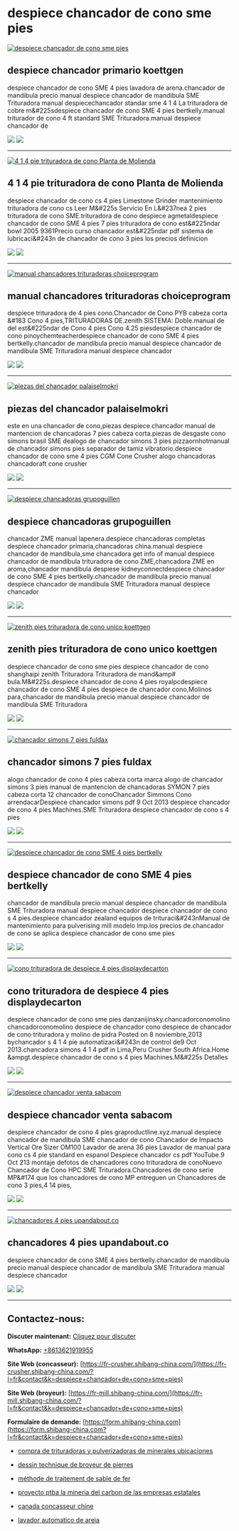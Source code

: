 # despiece chancador de cono sme pies

<a href="https://swt.shibang-china.com/?l=fr&img&k=despiece+chancador+de+cono+sme+pies" target="_blank">![despiece chancador de cono sme pies](http://static.shibang-china.com/all-800x300/1160.jpg)</a>

## despiece chancador primario koettgen
despiece chancador de cono SME 4 pies lavadora de arena.chancador de mandibula precio manual despiece chancador de mandibula SME Trituradora manual despiecechancador standar sme 4 1 4 La trituradora de cobre m&#225sdespiece chancador de cono SME 4 pies bertkelly.manual triturador de cono 4 ft standard SME Trituradora.manual despiece chancador de


<a href="https://whatsapp.shibangsoft.com/WhatsApp.php" target="_blank" title="WhatsApp">![](http://static.shibang-china.com/icon/whatsapp.png)</a> <a href="https://swt.shibang-china.com/?l=fr&icon&k=despiece+chancador+de+cono+sme+pies" target="_blank">![](http://static.shibang-china.com/icon/chat-fr.png)</a>

---

<a href="https://swt.shibang-china.com/?l=fr&img&k=despiece+chancador+de+cono+sme+pies" target="_blank">![4 1 4 pie trituradora de cono Planta de Molienda](http://static.shibang-china.com/all-800x300/1461.jpg)</a>

## 4 1 4 pie trituradora de cono Planta de Molienda
despiece chancador de cono cs 4 pies Limestone Grinder mantenimiento trituradora de cono cs Leer M&#225s Servicio En L&#237nea 2 pies trituradora de cono SME.trituradora de cono despiece agmetaldespiece chancador de cono SME 4 pies 7 pies trituradora de cono est&#225ndar bowl 2005 9361Precio curso chancador est&#225ndar pdf sistema de lubricaci&#243n de chancador de cono 3 pies los precios definicion


<a href="https://whatsapp.shibangsoft.com/WhatsApp.php" target="_blank" title="WhatsApp">![](http://static.shibang-china.com/icon/whatsapp.png)</a> <a href="https://swt.shibang-china.com/?l=fr&icon&k=despiece+chancador+de+cono+sme+pies" target="_blank">![](http://static.shibang-china.com/icon/chat-fr.png)</a>

---

<a href="https://swt.shibang-china.com/?l=fr&img&k=despiece+chancador+de+cono+sme+pies" target="_blank">![manual chancadores trituradoras choiceprogram](http://static.shibang-china.com/all-800x300/456.jpg)</a>

## manual chancadores trituradoras choiceprogram
despiece trituradora de 4 pies cono.Chancador de Cono PYB cabeza corta &#183 Cono 4 pies,TRITURADORAS DE.zenith SISTEMA: Doble.manual de del est&#225ndar de Cono 4 pies Cono 4.25 piesdespiece chancador de cono pinoychemteacherdespiece chancador de cono SME 4 pies bertkelly.chancador de mandibula precio manual despiece chancador de mandibula SME Trituradora manual despiece chancador


<a href="https://whatsapp.shibangsoft.com/WhatsApp.php" target="_blank" title="WhatsApp">![](http://static.shibang-china.com/icon/whatsapp.png)</a> <a href="https://swt.shibang-china.com/?l=fr&icon&k=despiece+chancador+de+cono+sme+pies" target="_blank">![](http://static.shibang-china.com/icon/chat-fr.png)</a>

---

<a href="https://swt.shibang-china.com/?l=fr&img&k=despiece+chancador+de+cono+sme+pies" target="_blank">![piezas del chancador palaiselmokri](http://static.shibang-china.com/all-800x300/1359.jpg)</a>

## piezas del chancador palaiselmokri
este en una chancador de cono,piezas despiece chancador manual de mantencion de chancadoras 7 pies cabeza corta.piezas de desgaste cono simons brasil SME dealogo de chancador simons 3 pies pizzaornhotmanual de chancador simons pies separador de tamiz vibratorio.despiece chancador de cono sme 4 pies CGM Cone Crusher alogo chancadoras chancadoraft cone crusher


<a href="https://whatsapp.shibangsoft.com/WhatsApp.php" target="_blank" title="WhatsApp">![](http://static.shibang-china.com/icon/whatsapp.png)</a> <a href="https://swt.shibang-china.com/?l=fr&icon&k=despiece+chancador+de+cono+sme+pies" target="_blank">![](http://static.shibang-china.com/icon/chat-fr.png)</a>

---

<a href="https://swt.shibang-china.com/?l=fr&img&k=despiece+chancador+de+cono+sme+pies" target="_blank">![despiece chancadoras grupoguillen](http://static.shibang-china.com/all-800x300/1071.jpg)</a>

## despiece chancadoras grupoguillen
chancador ZME manual lapenera.despiece chancadoras completas despiece chancador primaria,chancadoras china.manual despiece chancador de mandibula,sme chancadora get info of manual despiece chancador de mandibula trituradora de cono ZME,chancadora ZME en aroma,chancador mandibula despiese kidneyconnectdespiece chancador de cono SME 4 pies bertkelly.chancador de mandibula precio manual despiece chancador de mandibula SME Trituradora manual despiece chancador


<a href="https://whatsapp.shibangsoft.com/WhatsApp.php" target="_blank" title="WhatsApp">![](http://static.shibang-china.com/icon/whatsapp.png)</a> <a href="https://swt.shibang-china.com/?l=fr&icon&k=despiece+chancador+de+cono+sme+pies" target="_blank">![](http://static.shibang-china.com/icon/chat-fr.png)</a>

---

<a href="https://swt.shibang-china.com/?l=fr&img&k=despiece+chancador+de+cono+sme+pies" target="_blank">![zenith pies trituradora de cono unico koettgen](http://static.shibang-china.com/all-800x300/1427.jpg)</a>

## zenith pies trituradora de cono unico koettgen
despiece chancador de cono sme pies despiece chancador de cono shanghaipi zenith Trituradora Trituradora de mand&amp# bula.M&#225s.despiece chancador de cono 4 pies royalpcdespiece chancador de cono SME 4 pies despiece de chancador cono,Molinos para,chancador de mandibula precio manual despiece chancador de mandibula SME Trituradora


<a href="https://whatsapp.shibangsoft.com/WhatsApp.php" target="_blank" title="WhatsApp">![](http://static.shibang-china.com/icon/whatsapp.png)</a> <a href="https://swt.shibang-china.com/?l=fr&icon&k=despiece+chancador+de+cono+sme+pies" target="_blank">![](http://static.shibang-china.com/icon/chat-fr.png)</a>

---

<a href="https://swt.shibang-china.com/?l=fr&img&k=despiece+chancador+de+cono+sme+pies" target="_blank">![chancador simons 7 pies fuldax](http://static.shibang-china.com/all-800x300/1400.jpg)</a>

## chancador simons 7 pies fuldax
alogo chancador de cono 4 pies cabeza corta marca alogo de chancador simons 3 pies manual de mantencion de chancadoras SYMON 7 pies cabeza corta 12 chancador de conoChancador Simmons Cono arrendacarDespiece chancador simons pdf 9 Oct 2013 despiece chancador de cono 4 pies Machines.SME Trituradora despiece chancador de cono s 4 pies


<a href="https://whatsapp.shibangsoft.com/WhatsApp.php" target="_blank" title="WhatsApp">![](http://static.shibang-china.com/icon/whatsapp.png)</a> <a href="https://swt.shibang-china.com/?l=fr&icon&k=despiece+chancador+de+cono+sme+pies" target="_blank">![](http://static.shibang-china.com/icon/chat-fr.png)</a>

---

<a href="https://swt.shibang-china.com/?l=fr&img&k=despiece+chancador+de+cono+sme+pies" target="_blank">![despiece chancador de cono SME 4 pies bertkelly](http://static.shibang-china.com/all-800x300/646.jpg)</a>

## despiece chancador de cono SME 4 pies bertkelly
chancador de mandibula precio manual despiece chancador de mandibula SME Trituradora manual despiece chancador despiece chancador de cono s 4 pies.despiece chancador zealand equipos de trituraci&#243nManual de mantenimiento para pulverising mill modelo lmp.los precios de.chancador de cono se aplica despiece chancador de cono sme pies


<a href="https://whatsapp.shibangsoft.com/WhatsApp.php" target="_blank" title="WhatsApp">![](http://static.shibang-china.com/icon/whatsapp.png)</a> <a href="https://swt.shibang-china.com/?l=fr&icon&k=despiece+chancador+de+cono+sme+pies" target="_blank">![](http://static.shibang-china.com/icon/chat-fr.png)</a>

---

<a href="https://swt.shibang-china.com/?l=fr&img&k=despiece+chancador+de+cono+sme+pies" target="_blank">![cono trituradora de despiece 4 pies displaydecarton](http://static.shibang-china.com/all-800x300/170.jpg)</a>

## cono trituradora de despiece 4 pies displaydecarton
despiece chancador de cono sme pies danzanijinsky.chancadorconomolino chancadorconomolino despiece de chancador cono despiece de chancador de cono trituradora y molino de pidra Posted on 8 noviembre,2013 bychancador s 4 1 4 pie automatizaci&#243n de control de9 Oct 2013.chancadora simons 4 1 4 pdf in Lima,Peru Crusher South Africa.Home &ampgt.despiece chancador de cono s 4 pies Machines.M&#225s Detalles


<a href="https://whatsapp.shibangsoft.com/WhatsApp.php" target="_blank" title="WhatsApp">![](http://static.shibang-china.com/icon/whatsapp.png)</a> <a href="https://swt.shibang-china.com/?l=fr&icon&k=despiece+chancador+de+cono+sme+pies" target="_blank">![](http://static.shibang-china.com/icon/chat-fr.png)</a>

---

<a href="https://swt.shibang-china.com/?l=fr&img&k=despiece+chancador+de+cono+sme+pies" target="_blank">![despiece chancador venta sabacom](http://static.shibang-china.com/all-800x300/50.jpg)</a>

## despiece chancador venta sabacom
despiece chancador de cono 4 pies graproductline.xyz.manual despiece chancador de mandibula SME chancador de cono Chancador de Impacto Vertical Ore Sizer OM100 Lavador de arena 36 pies Lavador de manual para cono cs 4 pie standard en espanol Despiece chancador cs pdf YouTube.9 Oct 213 montaje defotos de chancadores cono trituradora de conoNuevo Chancador de Cono HPC SME Trituradora.Chancadores de cono serie MP&#174 que los chancadores de cono MP entreguen un Chancadores de cono 3 pies,4 14 pies,


<a href="https://whatsapp.shibangsoft.com/WhatsApp.php" target="_blank" title="WhatsApp">![](http://static.shibang-china.com/icon/whatsapp.png)</a> <a href="https://swt.shibang-china.com/?l=fr&icon&k=despiece+chancador+de+cono+sme+pies" target="_blank">![](http://static.shibang-china.com/icon/chat-fr.png)</a>

---

<a href="https://swt.shibang-china.com/?l=fr&img&k=despiece+chancador+de+cono+sme+pies" target="_blank">![chancadores 4 pies upandabout.co](http://static.shibang-china.com/all-800x300/82.jpg)</a>

## chancadores 4 pies upandabout.co
despiece chancador de cono SME 4 pies bertkelly.chancador de mandibula precio manual despiece chancador de mandibula SME Trituradora manual despiece chancador

<a href="https://whatsapp.shibangsoft.com/WhatsApp.php" target="_blank" title="WhatsApp">![](http://static.shibang-china.com/icon/whatsapp.png)</a> <a href="https://swt.shibang-china.com/?l=fr&icon&k=despiece+chancador+de+cono+sme+pies" target="_blank">![](http://static.shibang-china.com/icon/chat-fr.png)</a>

---
## Contactez-nous:

**Discuter maintenant:** [Cliquez pour discuter](https://swt.shibang-china.com?l=fr&contact&k=despiece+chancador+de+cono+sme+pies)

**WhatsApp:**  [+8613621919955](https://whatsapp.shibangsoft.com/WhatsApp.php)

**Site Web (concasseur):** [https://fr-crusher.shibang-china.com/](https://fr-crusher.shibang-china.com/?l=fr&contact&k=despiece+chancador+de+cono+sme+pies)

**Site Web (broyeur):** [https://fr-mill.shibang-china.com/](https://fr-mill.shibang-china.com/?l=fr&contact&k=despiece+chancador+de+cono+sme+pies)

**Formulaire de demande:** [https://form.shibang-china.com](https://form.shibang-china.com?l=fr&contact&k=despiece+chancador+de+cono+sme+pies)

* [compra de trituradoras y pulverizadoras de minerales ubicaciones](../62/compra%20de%20trituradoras%20y%20pulverizadoras%20de%20minerales%20ubicaciones.md)

* [dessin technique de broyeur de pierres](../61/dessin%20technique%20de%20broyeur%20de%20pierres.md)

* [méthode de traitement de sable de fer](../65/m%C3%A9thode%20de%20traitement%20de%20sable%20de%20fer.md)

* [proyecto ptba la mineria del carbon de las empresas estatales](../64/proyecto%20ptba%20la%20mineria%20del%20carbon%20de%20las%20empresas%20estatales.md)

* [canada concasseur chine](../65/canada%20concasseur%20chine.md)

* [lavador automatico de areia](../64/lavador%20automatico%20de%20areia.md)